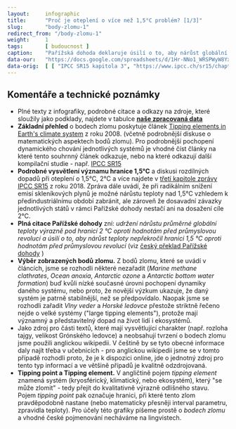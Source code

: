 ```yaml
---
layout:     infographic
title:      "Proč je oteplení o více než 1,5°C problém? [1/3]"
slug:       "body-zlomu-1"
redirect_from: "/body-zlomu-1"
weight:     1
tags:       [ budoucnost ]
caption:    "Pařížská dohoda deklaruje úsilí o to, aby nárůst globální průměrné teploty výrazně nepřekročil hranici 1,5 °C. Jedním z hlavních důvodů pro stanovení této hranice je riziko překročení tzv. bodů zlomu (tipping points). Při oteplení nad 2 °C se blížíme pravděpodobným bodům zlomu mnoha velkých planetárních systémů."
data-our:   "https://docs.google.com/spreadsheets/d/1Hr-NNo1_WRSPWyW8YxP14WfqgOjk2xxrFsCh6enMDKI/edit?usp=sharing"
data-orig:	[ [ "IPCC SR15 kapitola 3", "https://www.ipcc.ch/sr15/chapter/chapter-3" ] ]
---
```


## Komentáře a technické poznámky

* Plné texty z infografiky, podrobné citace a odkazy na zdroje, které sloužily jako podklady, najdete v tabulce **[naše zpracovaná data](https://docs.google.com/spreadsheets/d/1Hr-NNo1_WRSPWyW8YxP14WfqgOjk2xxrFsCh6enMDKI/edit?usp=sharing)**
* __Základní přehled__ o bodech zlomu poskytuje článek [Tipping elements in Earth's climate system](https://www.pnas.org/content/105/6/1786) z roku 2008.   (včetně podrobnější diskuse o matematických aspektech bodů zlomu). Pro podrobnější pochopení dynamického chování jednotlivých systémů je vhodné číst články na které tento souhrnný článek odkazuje, nebo na které odkazují další kompilační studie - např. [IPCC SR15](https://www.ipcc.ch/sr15/chapter/chapter-3/ ) 
* __Podrobné vysvětlení významu hranice 1,5°C__ a diskusi rozdílných dopadů při oteplení o 1,5°C, 2°C a více najdete v [třetí kapitole zprávy IPCC SR15](https://www.ipcc.ch/sr15/chapter/chapter-3/) z roku 2018. Zpráva dále uvádí, že při radikálním snížení emisí skleníkových plynů je možné nárůstu teploty nad 1,5°C vzhledem k předindustriálnímu období zabránit, ale zároveň že dosavadní závazky jednotlivých států v rámci Pařížské dohody nestačí ani na dosažení cíle 2°C.     
* __Plná citace Pařížské dohody__ zní: _udržení nárůstu průměrné globální teploty výrazně pod hranicí 2 °C oproti
hodnotám před průmyslovou revolucí a úsilí o to, aby nárůst teploty nepřekročil hranici 1,5 °C oproti
hodnotám před průmyslovou revolucí_  (viz [český překlad Pařížské dohody](https://www.mzp.cz/C1257458002F0DC7/cz/parizska_dohoda/$FILE/OEOK-Cesky_preklad_dohody-20160419.pdf) )
* __Výběr zobrazených bodů zlomu.__ Z bodů zlomu, které se uvádí v článcích, jsme se rozhodli některé nezařadit (_Marine methane clathrates_, _Ocean anoxia_, _Antarctic ozone_ a _Antarctic bottom water formation_) buď kvůli nízké současné úrovni pochopení dynamiky daného systému, nebo proto, že novější výzkum ukazuje, že daný systém je patrně stabilnější, než se předpovídalo. Naopak jsme se rozhodli zařadit _Vlny veder_ a _Horské ledovce_ přestože striktně řečeno nejde o velké systémy ("large tipping elements"), protože mají významný a představitelný dopad na život lidí i ekosystémů.       
* Jako zdroj pro části textů, které mají vysvětlující charakter (např. rozloha tajgy, velikost Grónského ledovce) a neobsahují tvrzení o bodech zlomu jsme použili anglickou wikipedii. V češtině by se tyto obecné informace daly najít třeba v učebnicích - pro anglickou wikipedii jsme se v tomto případě rozhodli proto, že je k dispozici online, jde o jednotný zdroj pro tento typ informací a ve většině případů je kvalitně odzdrojovaná.   
* __Tipping point a Tipping element.__ V angličtině pojem  _tipping element_ znamená systém (kryosférický, klimatický, nebo ekosystém), který "se může zlomit" - tedy přejít do kvalitativně výrazně odlišného stavu. Pojem _tipping point_ pak označuje hranici, při které tento zlom pravděpodobně nastane (nebo matematicky přesněji interval parametru, zpravidla teploty). Pro účely této grafiky píšeme prostě o _bodech zlomu_ a vhodné české pojmenování necháváme na lingvistech. 
   
